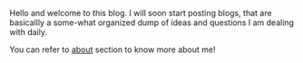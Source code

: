 Hello and welcome to this blog. I will soon start posting blogs, that are basicallly a some-what organized dump of ideas and questions I am dealing with daily.

You can refer to [about](about.md) section to know more about me!

